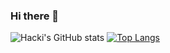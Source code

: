 ### Hi there 👋

![Hacki's GitHub stats](https://github-readme-stats.vercel.app/api?username=anuraghazra&count_private=true&show_icons=true&theme=radical)
[![Top Langs](https://github-readme-stats.vercel.app/api/top-langs/?username=Hacki95&layout=compact)](https://github.com/Hacki95/github-readme-stats&theme=radical)

<!--
**Hacki95/Hacki95** is a ✨ _special_ ✨ repository because its `README.md` (this file) appears on your GitHub profile.

Here are some ideas to get you started:

- 🔭 I’m currently working on ...
- 🌱 I’m currently learning ...
- 👯 I’m looking to collaborate on ...
- 🤔 I’m looking for help with ...
- 💬 Ask me about ...
- 📫 How to reach me: ...
- 😄 Pronouns: ...
- ⚡ Fun fact: ...
-->
